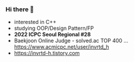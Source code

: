 ### Hi there 👋

<!--
**invrtd-h/invrtd-h** is a ✨ _special_ ✨ repository because its `README.md` (this file) appears on your GitHub profile.

Here are some ideas to get you started:

- 🔭 I’m currently working on ...
- 🌱 I’m currently learning ...
- 👯 I’m looking to collaborate on ...
- 🤔 I’m looking for help with ...
- 💬 Ask me about ...
- 📫 How to reach me: ...
- 😄 Pronouns: ...
- ⚡ Fun fact: ...
-->

* interested in C++
* studying OOP/Design Pattern/FP
* **2022 ICPC Seoul Regional #28**
* Baekjoon Online Judge - solved.ac TOP 400 ... https://www.acmicpc.net/user/invrtd_h
* https://invrtd-h.tistory.com
